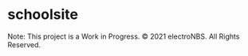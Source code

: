 # schoolsite
Note: This project is a Work in Progress.
&copy; 2021 electroNBS. All Rights Reserved.

